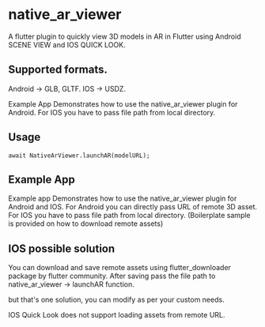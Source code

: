 # native_ar_viewer

A flutter plugin to quickly view 3D models in AR in Flutter using Android SCENE VIEW and IOS QUICK LOOK.

## Supported formats.

Android -> GLB, GLTF.
IOS -> USDZ.

Example App Demonstrates how to use the native_ar_viewer plugin for Android. For IOS you have to pass file path from local directory.

## Usage

```await NativeArViewer.launchAR(modelURL);```

## Example App

Example app Demonstrates how to use the native_ar_viewer plugin for Android and IOS. 
For Android you can directly pass URL of remote 3D asset.
For IOS you have to pass file path from local directory. (Boilerplate sample is provided on how to download remote assets)

## IOS possible solution

You can download and save remote assets using flutter_downloader package by flutter community.
After saving pass the file path to native_ar_viewer -> launchAR function.

but that's one solution, you can modify as per your custom needs.

IOS Quick Look does not support loading assets from remote URL.


